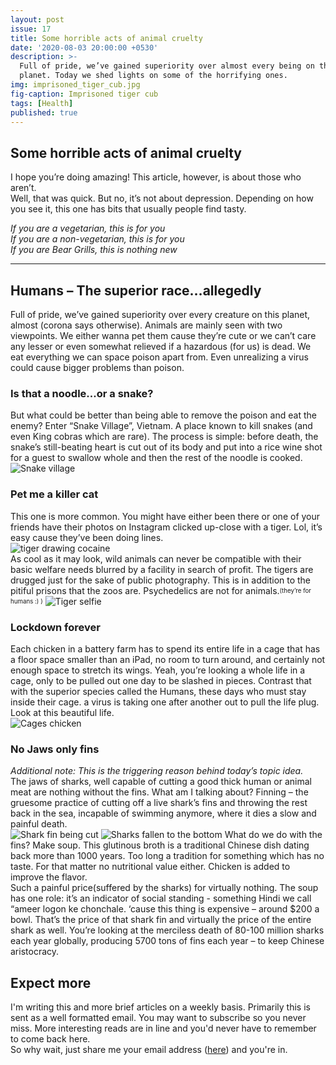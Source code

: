 ```yaml
---
layout: post
issue: 17
title: Some horrible acts of animal cruelty
date: '2020-08-03 20:00:00 +0530'
description: >-
  Full of pride, we’ve gained superiority over almost every being on this
  planet. Today we shed lights on some of the horrifying ones.
img: imprisoned_tiger_cub.jpg
fig-caption: Imprisoned tiger cub
tags: [Health]
published: true
---
```

## Some horrible acts of animal cruelty

I hope you’re doing amazing! This article, however, is about those who aren’t.  
Well, that was quick. But no, it’s not about depression. Depending on how you see it, this one has bits that usually people find tasty.  
  
*If you are a vegetarian, this is for you  
If you are a non-vegetarian, this is for you  
If you are Bear Grills, this is nothing new*  

-------

## Humans – The superior race…allegedly
Full of pride, we’ve gained superiority over every creature on this planet, almost (corona says otherwise). Animals are mainly seen with two viewpoints. We either wanna pet them cause they’re cute or we can’t care any lesser or even somewhat relieved if a hazardous (for us) is dead. We eat everything we can space poison apart from. Even unrealizing a virus could cause bigger problems than poison.  
  
    
      
### Is that a noodle...or a snake?
But what could be better than being able to remove the poison and eat the enemy? Enter “Snake Village”, Vietnam.  A place known to kill snakes (and even King cobras which are rare). The process is simple: before death, the snake’s still-beating heart is cut out of its body and put into a rice wine shot for a guest to swallow whole and then the rest of the noodle is cooked.  
![Snake village](https://www.animalsasia.org/us/assets/images/news/snakeTripadvisor2.jpg)
  
  
  
### Pet me a killer cat
This one is more common. You might have either been there or one of your friends have their photos on Instagram clicked up-close with a tiger. Lol, it’s easy cause they’ve been doing lines.  
![tiger drawing cocaine](https://i.kym-cdn.com/photos/images/original/000/600/960/de5.jpg)  
As cool as it may look, wild animals can never be compatible with their basic welfare needs blurred by a facility in search of profit. The tigers are drugged just for the sake of public photography. This is in addition to the pitiful prisons that the zoos are. Psychedelics are not for animals.<sub><sup>(they’re for humans :) )</sup></sub>
![Tiger selfie](https://thumbs-prod.si-cdn.com/wdWMrEMclvHb4-rIA9nSk8Fxt1c=/800x600/filters:no_upscale()/https://public-media.si-cdn.com/filer/bc/bc/bcbc3599-e3c8-43b4-b740-b252e9990c0a/blurred2.jpg)

  
  
### Lockdown forever
Each chicken in a battery farm has to spend its entire life in a cage that has a floor space smaller than an iPad, no room to turn around, and certainly not enough space to stretch its wings. Yeah, you’re looking a whole life in a cage, only to be pulled out one day to be slashed in pieces. Contrast that with the superior species called the Humans, these days who must stay inside their cage. a virus is taking one after another out to pull the life plug. Look at this beautiful life.  
![Cages chicken](https://149366112.v2.pressablecdn.com/wp-content/uploads/2014/03/800px-Legebat.jpg)
  
  
  
### No Jaws only fins
*Additional note: This is the triggering reason behind today’s topic idea.*   
The jaws of sharks, well capable of cutting a good thick human or animal meat are nothing without the fins. What am I talking about? Finning – the gruesome practice of cutting off a live shark’s fins and throwing the rest back in the sea, incapable of swimming anymore, where it dies a slow and painful death.   
![Shark fin being cut](https://www.humanesociety.org/sites/default/files/styles/1186_max/public/2018/04/shark-finning-406917.jpg?itok=0-HMBYNu) 
![Sharks fallen to the bottom]({{site.baseurl}}/assets/img/fallen_sharks.png)
What do we do with the fins? Make soup. This glutinous broth is a traditional Chinese dish dating back more than 1000 years. Too long a tradition for something which has no taste. For that matter no nutritional value either. Chicken is added to improve the flavor.  
Such a painful price(suffered by the sharks) for virtually nothing. The soup has one role: it’s an indicator of social standing - something Hindi we call “ameer logon ke chonchale. ‘cause this thing is expensive – around $200 a bowl. That’s the price of that shark fin and virtually the price of the entire shark as well. You’re looking at the merciless death of 80-100 million sharks each year globally, producing 5700 tons of fins each year – to keep Chinese aristocracy.

## Expect more
I'm writing this and more brief articles on a weekly basis. Primarily this is sent as a well formatted email. You may want to subscribe so you never miss. More interesting reads are in line and you'd never have to remember to come back here.  
So why wait, just share me your email address ([here](https://docs.google.com/forms/d/e/1FAIpQLSfjTLmOrahh8FxIJFHWGLC7EZuVMGTyxSWNNhamJudiOSjRiw/viewform)) and you're in.
